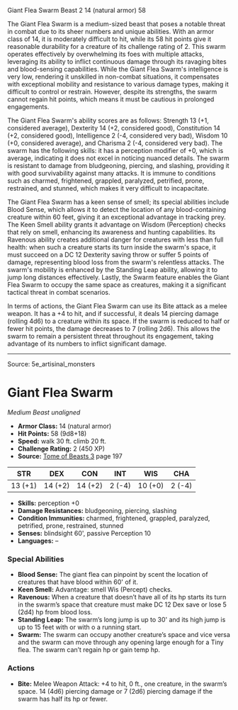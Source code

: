 <MonsterName/>Giant Flea Swarm</MonsterName>
<CreatureType/>Beast</CreatureType>
<CR/>2</CR>
<AC/>14 (natural armor)</AC>
<HP/>58</HP>
<summary>The Giant Flea Swarm is a medium-sized beast that poses a notable threat in combat due to its sheer numbers and unique abilities. With an armor class of 14, it is moderately difficult to hit, while its 58 hit points give it reasonable durability for a creature of its challenge rating of 2. This swarm operates effectively by overwhelming its foes with multiple attacks, leveraging its ability to inflict continuous damage through its ravaging bites and blood-sensing capabilities. While the Giant Flea Swarm's intelligence is very low, rendering it unskilled in non-combat situations, it compensates with exceptional mobility and resistance to various damage types, making it difficult to control or restrain. However, despite its strengths, the swarm cannot regain hit points, which means it must be cautious in prolonged engagements.</summary>

<detail>

The Giant Flea Swarm's ability scores are as follows: Strength 13 (+1, considered average), Dexterity 14 (+2, considered good), Constitution 14 (+2, considered good), Intelligence 2 (-4, considered very bad), Wisdom 10 (+0, considered average), and Charisma 2 (-4, considered very bad). The swarm has the following skills: it has a perception modifier of +0, which is average, indicating it does not excel in noticing nuanced details. The swarm is resistant to damage from bludgeoning, piercing, and slashing, providing it with good survivability against many attacks. It is immune to conditions such as charmed, frightened, grappled, paralyzed, petrified, prone, restrained, and stunned, which makes it very difficult to incapacitate.

The Giant Flea Swarm has a keen sense of smell; its special abilities include Blood Sense, which allows it to detect the location of any blood-containing creature within 60 feet, giving it an exceptional advantage in tracking prey. The Keen Smell ability grants it advantage on Wisdom (Perception) checks that rely on smell, enhancing its awareness and hunting capabilities. Its Ravenous ability creates additional danger for creatures with less than full health: when such a creature starts its turn inside the swarm's space, it must succeed on a DC 12 Dexterity saving throw or suffer 5 points of damage, representing blood loss from the swarm's relentless attacks. The swarm's mobility is enhanced by the Standing Leap ability, allowing it to jump long distances effectively. Lastly, the Swarm feature enables the Giant Flea Swarm to occupy the same space as creatures, making it a significant tactical threat in combat scenarios.

In terms of actions, the Giant Flea Swarm can use its Bite attack as a melee weapon. It has a +4 to hit, and if successful, it deals 14 piercing damage (rolling 4d6) to a creature within its space. If the swarm is reduced to half or fewer hit points, the damage decreases to 7 (rolling 2d6). This allows the swarm to remain a persistent threat throughout its engagement, taking advantage of its numbers to inflict significant damage.</detail>



---

Source: 5e_artisinal_monsters

# Giant Flea Swarm

*Medium* *Beast* *unaligned*

- **Armor Class:** 14 (natural armor)
- **Hit Points:** 58 (9d8+18)
- **Speed:** walk 30 ft. climb 20 ft.
- **Challenge Rating:** 2 (450 XP)
- **Source:** [Tome of Beasts 3](https://koboldpress.com/kpstore/product/tome-of-beasts-3-for-5th-edition/) page 197

| STR | DEX | CON | INT | WIS | CHA |
| --- | --- | --- | --- | --- | --- |
| 13 (+1) | 14 (+2) | 14 (+2) | 2 (-4) | 10 (+0) | 2 (-4) |

- **Skills:** perception +0
- **Damage Resistances:** bludgeoning, piercing, slashing
- **Condition Immunities:** charmed, frightened, grappled, paralyzed, petrified, prone, restrained, stunned
- **Senses:** blindsight 60', passive Perception 10
- **Languages:** –

### Special Abilities

- **Blood Sense:** The giant flea can pinpoint by scent the location of creatures that have blood within 60' of it.
- **Keen Smell:** Advantage: smell Wis (Percept) checks.
- **Ravenous:** When a creature that doesn’t have all of its hp starts its turn in the swarm’s space that creature must make DC 12 Dex save or lose 5 (2d4) hp from blood loss.
- **Standing Leap:** The swarm’s long jump is up to 30' and its high jump is up to 15 feet with or with o a running start.
- **Swarm:** The swarm can occupy another creature’s space and vice versa and the swarm can move through any opening large enough for a Tiny flea. The swarm can’t regain hp or gain temp hp.

### Actions

- **Bite:** Melee Weapon Attack: +4 to hit, 0 ft., one creature, in the swarm’s space. 14 (4d6) piercing damage or 7 (2d6) piercing damage if the swarm has half its hp or fewer.




